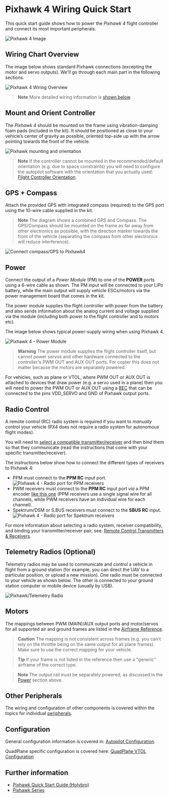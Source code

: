# Pixhawk 4 Wiring Quick Start

This quick start guide shows how to power the *Pixhawk 4* flight controller and connect its most important peripherals.
  
![Pixhawk 4 Image](../../images/pixhawk4_logo_view.jpg) 

## Wiring Chart Overview

The image below shows standard Pixhawk connections (excepting the motor and servo outputs). We'll go through each main part in the following sections.

![Pixhawk 4 Wiring Overview](../../images/pixhawk4_wiring_overview.jpg)
 
> **Note** More detailed wiring information is [shown below](#detailed-wiring-infographic-copter).


## Mount and Orient Controller

The *Pixhawk 4* should be mounted on the frame using vibration-damping foam pads (included in the kit). It should be
positioned as close to your vehicle’s center of gravity as possible, oriented top-side up 
with the arrow pointing towards the front of the vehicle.

![Pixhawk mounting and orientation](../../images/pixhawk_4_mounting_and_foam.jpg)

> **Note** If the controller cannot be mounted in the
  recommended/default orientation (e.g. due to space constraints) you will
  need to configure the autopilot software with the orientation that you
  actually used: [Flight Controller Orientation](../config/flight_controller_orientation.md).
  

## GPS + Compass

Attach the provided GPS with integrated compass (required) to the GPS port using the 10-wire cable supplied in the kit. 

> **Note** The diagram shows a combined GPS and Compass.  The GPS/Compass should be mounted on the frame as far away from other electronics as possible, with the direction marker towards the front of the vehicle (separating the compass from other electronics will reduce interference).

![Connect compass/GPS to Pixhawk4](../../images/pixhawk_4_compass_gps.jpg)


## Power

Connect the output of a *Power Module* (PM) to one of the **POWER** ports using a 6-wire cable as shown. The PM input will be connected to your LiPo battery, while the main output will supply vehicle ESCs/motors via the power management board that comes in the kit.

The power module supplies the flight controller with power from the battery and also sends information about the analog current and voltage supplied via the module (including both power to the flight controller and to motors etc). 

The image below shows typical power-supply wiring when using Pixhawk 4.

![Pixhawk 4 - Power Module](../../images/pixhawk_4_power_module.jpg)

> **Warning** The power module supplies the flight controller itself, but cannot power servos and other hardware connected to the controller's PWM OUT and AUX OUT ports. For copter this does not matter because the motors are separately powered. 

For vehicles, such as plane or VTOL, where PWM OUT or AUX OUT is attached to devices that draw power (e.g. a servo used in a plane) then you will need to power the PWM OUT or AUX OUT using a [BEC](https://en.wikipedia.org/wiki/Battery_eliminator_circuit) that can be connected to the pins VDD_SERVO and GND of Pixhawk output ports.

<!-- It would be good to have real example of this powering --> 

## Radio Control

A remote control (RC) radio system is required if you want to *manually* control your vehicle (PX4 does not require a radio system for autonomous flight modes). 

You will need to [select a compatible transmitter/receiver](../getting_started/rc_transmitter_receiver.md) and then *bind* them so that they communicate (read the instructions that come with your specific transmitter/receiver). 

The instructions below show how to connect the different types of receivers to Pixhawk 4:

- PPM must connect to the **PPM RC** input port.
  ![Pixhawk 4 - Radio port for PPM receivers](../../images/pixhawk_4_receiver_ppm.jpg)
- PWM receivers must connect to the **PPM RC** input port *via* a PPM encoder 
  [like this one](http://www.getfpv.com/radios/radio-accessories/holybro-ppm-encoder-module.html) (PPM receivers use a single signal wire for all channels, while PWM receivers have an individual wire for each channel).
- Spektrum/DSM or S.BUS receivers must connect to the **SBUS RC** input.
  ![Pixhawk 4 - Radio port for Spektrum receivers](../../images/pixhawk_4_receiver_sbus.jpg)

For more information about selecting a radio system, receiver compatibility, and binding your transmitter/receiver pair, see: [Remote Control Transmitters & Receivers](../getting_started/rc_transmitter_receiver.md).


## Telemetry Radios (Optional)

Telemetry radios may be used to communicate and control a vehicle in flight from a ground station (for example, you can direct the UAV to a particular position, or upload a new mission). One radio must be connected to your vehicle as shown below. The other is connected to your ground station computer or mobile device (usually by USB).

![Pixhawk/Telemetry Radio](../../images/pixhawk_4_telemetry_radio.jpg)

<!-- what configuration is required once you've set up a radio) -->


## Motors

The mappings between PWM (MAIN)/AUX output ports and motor/servos for all supported air and ground frames are listed in the [Airframe Reference](../airframes/airframe_reference.md).

> **Caution** The mapping is not consistent across frames (e.g. you can't rely on the throttle being on the same output for all plane frames). Make sure to use the correct mapping for your vehicle.

<span></span>
> **Tip** If your frame is not listed in the reference then use a "generic" airframe of the correct type.

<span></span>
> **Note** The output rail must be separately powered, as discussed in the [Power](#power) section above.
  
<!-- INSERT image of the motor AUX/PWM ports? -->


## Other Peripherals

The wiring and configuration of other components is covered within the topics for individual [peripherals](../peripherals/README.md).


## Configuration

General configuration information is covered in: [Autopilot Configuration](../config/README.md).

QuadPlane specific configuration is covered here: [QuadPlane VTOL Configuration](../config_vtol/vtol_quad_configuration.md)

<!-- what about config of other vtol types and plane. Do the instructions in these ones above apply for tailsitters etc? -->


## Further information

- [Pixhawk Quick Start Guide (Holybro)](https://3dr.com/wp-content/uploads/2017/03/pixhawk-manual-rev7-1.pdf)
- [Pixhawk Series](../flight_controller/pixhawk_series.md)
<!-- - [3DR Pixhawk](https://dev.px4.io/hardware-pixhawk.html) (PX4 DevGuide) -->
